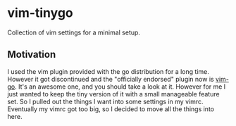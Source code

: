 # vim-tinygo

Collection of vim settings for a minimal setup.

## Motivation

I used the vim plugin provided with the go distribution for a long time.
However it got discontinued and the "officially endorsed" plugin now is
[vim-go][vim_go]. It's an awesome one, and you should take a look at it.
However for me I just wanted to keep the tiny version of it with a small
manageable feature set. So I pulled out the things I want into some settings
in my vimrc. Eventually my vimrc got too big, so I decided to move all the
things into here.

[vim_go]: https://github.com/fatih/vim-go

